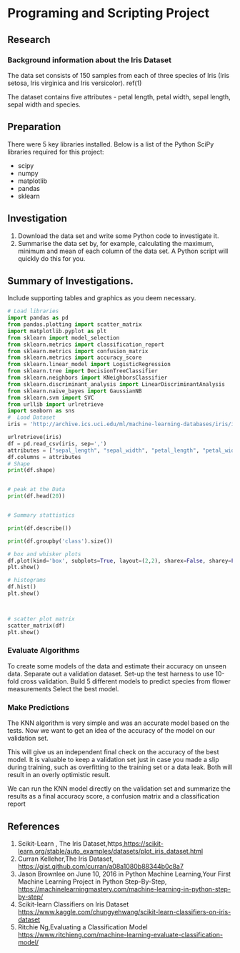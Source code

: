 # Programing and Scripting Project

## Research
### Background information about the Iris Dataset
The data set consists of 150 samples from each of three species of Iris (Iris setosa, Iris virginica and Iris versicolor). ref(1)

The dataset contains five attributes - petal length, petal width, sepal length, sepal width and species.

## Preparation

There were 5 key libraries installed. Below is a list of the Python SciPy libraries required for this project:

- scipy
- numpy
- matplotlib
- pandas
- sklearn 



## Investigation
1.  Download the data set and write some Python code to investigate it.
2.  Summarise the data set by, for example, calculating the maximum, minimum and
mean of each column of the data set. A Python script will quickly do this for you.


## Summary of  Investigations.
 Include supporting tables and graphics as you deem necessary.

```python
# Load libraries
import pandas as pd
from pandas.plotting import scatter_matrix
import matplotlib.pyplot as plt
from sklearn import model_selection
from sklearn.metrics import classification_report
from sklearn.metrics import confusion_matrix
from sklearn.metrics import accuracy_score
from sklearn.linear_model import LogisticRegression
from sklearn.tree import DecisionTreeClassifier
from sklearn.neighbors import KNeighborsClassifier
from sklearn.discriminant_analysis import LinearDiscriminantAnalysis
from sklearn.naive_bayes import GaussianNB
from sklearn.svm import SVC
from urllib import urlretrieve
import seaborn as sns
#  Load Dataset
iris = 'http://archive.ics.uci.edu/ml/machine-learning-databases/iris/iris.data'

urlretrieve(iris)
df = pd.read_csv(iris, sep=',')
attributes = ["sepal_length", "sepal_width", "petal_length", "petal_width", "class"]
df.columns = attributes
# Shape
print(df.shape)


# peak at the Data
print(df.head(20))


# Summary stattistics

print(df.describe())

print(df.groupby('class').size())

# box and whisker plots
df.plot(kind='box', subplots=True, layout=(2,2), sharex=False, sharey=False)
plt.show()

# histograms
df.hist()
plt.show()



# scatter plot matrix
scatter_matrix(df)
plt.show()
```

### Evaluate  Algorithms
To create some models of the data and estimate their accuracy on unseen data.
Separate out a validation dataset.
Set-up the test harness to use 10-fold cross validation.
Build 5 different models to predict species from flower measurements
Select the best model.

### Make Predictions
The KNN algorithm is very simple and was an accurate model based on the tests. Now we want to get an idea of the accuracy of the model on our validation set.

This will give us an independent final check on the accuracy of the best model. It is valuable to keep a validation set just in case you made a slip during training, such as overfitting to the training set or a data leak. Both will result in an overly optimistic result.

We can run the KNN model directly on the validation set and summarize the results as a final accuracy score, a confusion matrix and a classification report

## References 
1. Scikit-Learn , The Iris Dataset,https,<https://scikit-learn.org/stable/auto_examples/datasets/plot_iris_dataset.html>
2. Curran Kelleher,The Iris Dataset, https://gist.github.com/curran/a08a1080b88344b0c8a7
3. Jason Brownlee on June 10, 2016 in Python Machine Learning,Your First Machine Learning Project in Python Step-By-Step, <https://machinelearningmastery.com/machine-learning-in-python-step-by-step/>
4. Scikit-learn Classifiers on Iris Dataset <https://www.kaggle.com/chungyehwang/scikit-learn-classifiers-on-iris-dataset>
5. Ritchie Ng,Evaluating a Classification Model <https://www.ritchieng.com/machine-learning-evaluate-classification-model/>
